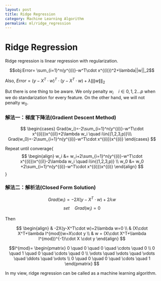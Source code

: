 ```yaml
---
layout: post
title: Ridge Regression
category: Machine Learning Algorithm
permalink: ml/ridge_regression
---
```


# Ridge Regression

Ridge regression is linear regression with regularization.

$$obj:Error= \sum_{i=1}^n(y^{(i)}-w^T\cdot x^{(i)})^2+\lambda||w||_2$$

Also, $Error=(y-X^T\cdot w)^T\cdot (y-X^T\cdot w)+\lambda \|\|w\|\|_2$

But there is one thing to be aware. We only penalty $w_i \quad i \in {0,1,2...p}$ when we do standarization for every feature. On the other hand, we will not penalty $w_0$.

### 解法一：梯度下降法(Gradient Descent Method)

$$
\begin{cases}
Grad(w_i)=-2\sum_{i=1}^n(y^{(i)}-w^T\cdot x^{(i)})x^{(i)}+2\lambda w_i \quad i\in{(1,2,3,p)}\\\
Grad(w_0)=-2\sum_{i=1}^n(y^{(i)}-w^T\cdot x^{(i)})x^{(i)}
\end{cases}
$$

Repeat until converage{
$$
\begin{align}
w_i &= w_i+2\sum_{i=1}^n(y^{(i)}-w^T\cdot x^{(i)})x^{(i)}-2\lambda w_i \quad i\in{(1,2,3,p)} \\
w_0 &= w_0 +2\sum_{i=1}^n(y^{(i)}-w^T\cdot x^{(i)})x^{(i)}
\end{align}
$$
}

### 解法二：解析法(Closed Form Solution)

$$Grad(w_i)=-2X(y-X^T\cdot w)+2\lambda w$$
$$set \quad Grad(w_i)=0$$

Then

$$
\begin{align}
& -2X(y-X^T\cdot w)+2\lambda w=0 \\
& (X\cdot X^T+\lambda I^{mod})w=X\cdot y \\
& w = (X\cdot X^T+\lambda I^{mod})^{-1}\cdot X \cdot y
\end{align}
$$

$$I^{mod}= \begin{pmatrix}
0 \quad 0 \quad 0 \quad \cdots \quad 0 \\
0 \quad 1 \quad 0 \quad \cdots \quad 0 \\
\vdots \quad \vdots \quad \vdots \quad \ddots \quad \vdots \\
0 \quad 0 \quad 0 \quad \cdots \quad 1
\end{pmatrix}
$$

In my view, ridge regression can be called as a machine learning algorithm.